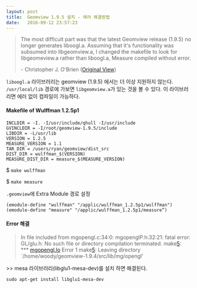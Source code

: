 ```yaml
---
layout: post
title:  Geomview 1.9.5 설치 - 에러 해결방법
date:   2016-09-12 23:57:23
---
```


> The most difficult part was that the latest Geomview release (1.9.5) no longer generates liboogl.a. Assuming that it's functionality was subsumed into libgeomview.a, I changed the makefile to look for libgeomeview.a rather than liboogl.a, Measure compiled without error.
> 
> \- Christopher J. O'Brien     ([Original View](https://sourceforge.net/p/geomview/mailman/message/29503281/))

`liboogl.a` 라이브러리는 geomview (1.9.5) 에서는 더 이상 지원하지 않는다.
`/usr/local/lib` 경로에 가보면 `libgeomview.a`가 있는 것을 볼 수 있다.
이 라이브러리면 에러 없이 컴파일이 가능하다.


#### **Makefile of Wulffman 1.2.5p1**

```
INCLDIR = -I. -I/usr/include/qhull -I/usr/include  
GVINCLDIR = -I/root/geomview-1.9.5/include  
LIBDIR = -L/usr/lib  
VERSION = 1.2.5  
MEASURE_VERSION = 1.1  
TAR_DIR = /users/ryan/geomview/dist_src  
DIST_DIR = wulffman_$(VERSION)  
MEASURE_DIST_DIR = measure_$(MEASURE_VERSION)  
```

$ `make wulffman`

$ `make measure`


`.geomview`에 Extra Module 경로 설정

```shell
(emodule-define "wulffman" "/applic/wulffman_1.2.5p1/wulffman")  
(emodule-define "measure" "/applic/wulffman_1.2.5p1/measure”)
```

    
  
#### **Error 해결**

> In file included from mgopengl.c:34:0:
> mgopenglP.h:32:21: fatal error: GL/glu.h: No such file or directory
> compilation terminated.
> make[5](): *** [mgopengl.lo]() Error 1
> make[5](): Leaving directory `/home/woody/geomview-1.9.4/src/lib/mg/opengl'  

\>> mesa 라이브러리(libglu1-mesa-dev)를 설치 하면 해결된다.

`sudo apt-get install libglu1-mesa-dev`